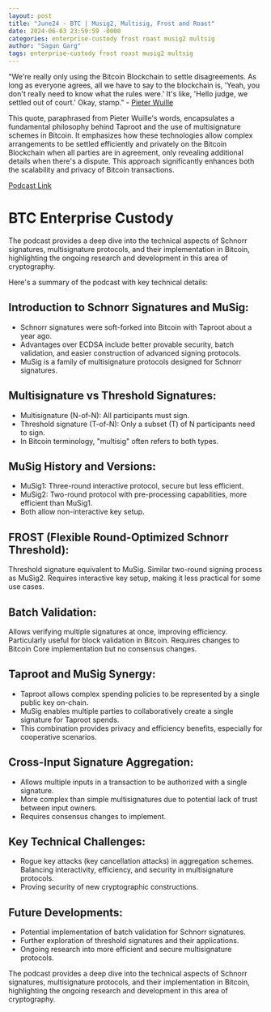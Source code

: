 ```yaml
---
layout: post
title: "June24 - BTC | Musig2, Multisig, Frost and Roast"
date: 2024-06-03 23:59:59 -0000
categories: enterprise-custody frost roast musig2 multsig
author: "Sagun Garg"
tags: enterprise-custody frost roast musig2 multsig
---
```


"We're really only using the Bitcoin Blockchain to settle disagreements. As long as everyone agrees, all we have to say to the blockchain is, 'Yeah, you don't really need to know what the rules were.' It's like, 'Hello judge, we settled out of court.' Okay, stamp." - [Pieter Wuille](https://x.com/pwuille)

This quote, paraphrased from Pieter Wuille's words, encapsulates a fundamental philosophy behind Taproot and the use of multisignature schemes in Bitcoin. It emphasizes how these technologies allow complex arrangements to be settled efficiently and privately on the Bitcoin Blockchain when all parties are in agreement, only revealing additional details when there's a dispute. This approach significantly enhances both the scalability and privacy of Bitcoin transactions.

[Podcast Link](https://podcasters.spotify.com/pod/show/chaincode/episodes/Pieter-Wuille-and-Tim-Ruffing--Schnorr--MuSig--FROST-and-more---Episode-26-e1sav0l)

# BTC Enterprise Custody

The podcast provides a deep dive into the technical aspects of Schnorr signatures, multisignature protocols, and their implementation in Bitcoin, highlighting the ongoing research and development in this area of cryptography.

Here's a summary of the podcast with key technical details:

## Introduction to Schnorr Signatures and MuSig:

- Schnorr signatures were soft-forked into Bitcoin with Taproot about a year ago.
- Advantages over ECDSA include better provable security, batch validation, and easier construction of advanced signing protocols.
- MuSig is a family of multisignature protocols designed for Schnorr signatures.


## Multisignature vs Threshold Signatures:

- Multisignature (N-of-N): All participants must sign.
- Threshold signature (T-of-N): Only a subset (T) of N participants need to sign.
- In Bitcoin terminology, "multisig" often refers to both types.


## MuSig History and Versions:

- MuSig1: Three-round interactive protocol, secure but less efficient.
- MuSig2: Two-round protocol with pre-processing capabilities, more efficient than MuSig1.
- Both allow non-interactive key setup.

## FROST (Flexible Round-Optimized Schnorr Threshold):

Threshold signature equivalent to MuSig.
Similar two-round signing process as MuSig2.
Requires interactive key setup, making it less practical for some use cases.

## Batch Validation:

Allows verifying multiple signatures at once, improving efficiency.
Particularly useful for block validation in Bitcoin.
Requires changes to Bitcoin Core implementation but no consensus changes.

## Taproot and MuSig Synergy:

- Taproot allows complex spending policies to be represented by a single public key on-chain.
- MuSig enables multiple parties to collaboratively create a single signature for Taproot spends.
- This combination provides privacy and efficiency benefits, especially for cooperative scenarios.

## Cross-Input Signature Aggregation:

- Allows multiple inputs in a transaction to be authorized with a single signature.
- More complex than simple multisignatures due to potential lack of trust between input owners.
- Requires consensus changes to implement.

## Key Technical Challenges:

- Rogue key attacks (key cancellation attacks) in aggregation schemes.
Balancing interactivity, efficiency, and security in multisignature protocols.
- Proving security of new cryptographic constructions.

## Future Developments:

- Potential implementation of batch validation for Schnorr signatures.
- Further exploration of threshold signatures and their applications.
- Ongoing research into more efficient and secure multisignature protocols.

The podcast provides a deep dive into the technical aspects of Schnorr signatures, multisignature protocols, and their implementation in Bitcoin, highlighting the ongoing research and development in this area of cryptography.